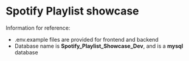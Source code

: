 # Spotify Playlist showcase

Information for reference:

- .env.example files are provided for frontend and backend
- Database name is **Spotify_Playlist_Showcase_Dev**, and is a **mysql** database